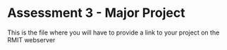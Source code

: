 # Assessment 3 - Major Project
This is the file where you will have to provide a link to your project on the RMIT webserver

